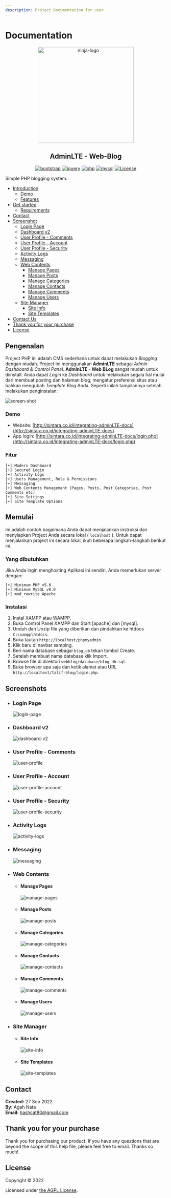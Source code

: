 ```yaml
---
description: Project Documentation for user
---
```


# Documentation

<p align="center"><img src="./item-logo.png" alt="ninja-logo" height="300px" alt="AdminLTE - Web BLog"></p>

<h2 align="center">AdminLTE - Web-Blog</h1>
<div align="center">

[![bootstrap](https://img.shields.io/badge/Bootstrap-4.6-informational.svg?logo=bootstrap&logoColor=white)](https://getbootstrap.com)
[![jquery](https://img.shields.io/badge/jQuery-3.6.0-brightgreen.svg?logo=jquery&logoColor=white)](https://jquery.com)
[![php](https://img.shields.io/badge/php-7.2-critical.svg?logo=php&logoColor=white)](https://www.php.net)
[![mysql](https://img.shields.io/badge/mysql-8.0-blue.svg?logo=mysql&logoColor=white)](https://www.mysql.com)
[![License](https://img.shields.io/github/license/arduino-uno/integrating-adminLTE-docs)](LICENSE.md)

</div>

Simple PHP blogging system.

* [Introduction](./##introduction)
  * [Demo](./###demo)
  * [Features](./###features)
* [Get started](./##get-started)
  * [Requirements](./###requirements)
* [Contact](./##contact)
* [Screenshot](./##Screenshot)
  * [Login Page](./###login-page)
  * [Dashboard v2](./###dashboard-v2)
  * [User Profile - Comments](./###user-profile-comments)
  * [User Profile - Account](./###user-profile-account)
  * [User Profile - Security](./###user-profile-security)
  * [Activity Logs](./###activity-logs)
  * [Messaging](./###messaging)
  * [Web Contents](./###web-contents)
    * [Manage Pages](./####manage-pages)
    * [Manage Posts](./####manage-posts)
    * [Manage Categories](./####manage-categories)
    * [Manage Contacts](./####manage-contacts)
    * [Manage Comments](./####manage-comments)
    * [Manage Users](./####manage-users)
  * [Site Manager](./###site-manager)
    * [Site Info](./####site-info)
    * [Site Templates](./####site-templates)
* [Contact Us](./###site-us)
* [Thank you for your purchase](./##thank-you-for-your-purchase)
* [License](./##license)

## Pengenalan

Project PHP ini adalah CMS sederhana untuk dapat melakukan <i>Blogging</i> dengan mudah. Project ini menggunakan <strong>AdminLTE</strong> sebagai <i>Admin Dashboard & Control Panel</i>. <b>AdminLTE - Web BLog</b> sangat mudah untuk diinstall. Anda dapat <i>Login</i> ke <i>Dashboard</i> untuk melakukan segala hal mulai dari membuat posting dan halaman blog, mengatur preferensi situs atau bahkan mengubah <i>Template Blog</i> Anda. Seperti inilah tampilannya setelah melakukan penginstalan:

![screen-shot](https://raw.githubusercontent.com/arduino-uno/integrating-adminLTE-docs/main/screenshot.png)

### Demo

* Website: [http://sintara.co.id/integrating-adminLTE-docs](http://sintara.co.id/integrating-adminLTE-docs)
* App login: [http://sintara.co.id/integrating-adminLTE-docs/login.php](http://sintara.co.id/integrating-adminLTE-docs/login.php)

### Fitur

```
[+] Modern Dashboard 
[+] Secured Login
[+] Activity Logs 
[+] Users Management, Role & Permissions
[+] Messaging
[+] Web Contents Management (Pages, Posts, Post Categories, Post Comments etc)
[+] Site Settings
[+] Site Template Options
```

## Memulai

Ini adalah contoh bagaimana Anda dapat menjalankan instruksi dan menyiapkan Project Anda secara lokal ( `localhost` ). Untuk dapat menjalankan project ini secara lokal, ikuti beberapa langkah-langkah berikut ini.

### Yang dibutuhkan

Jika Anda ingin menghosting Aplikasi ini sendiri, Anda memerlukan server dengan:

```
[+] Minimum PHP v5.6
[+] Minimum MySQL v8.0
[+] mod_rewrite Apache
```

### Instalasi

1. Instal XAMPP atau WAMPP.
2. Buka Control Panel XAMPP dan Start \[apache] dan \[mysql].
3. Unduh dan Unzip file yang diberikan dan pindahkan ke htdocs `C:\xampp\htdocs`.
4. Buka tautan `http://localhost/phpmyadmin`.
5. Klik baru di navbar samping.
6. Beri nama database sebagai `blog_db` tekan tombol Create.
7. Setelah membuat nama database klik Import.
8. Browse file di direktori `webblog/database/blog_db.sql`.
9. Buka browser apa saja dan ketik alamat atau URL `http://localhost/talif-blog/login.php`.

## Screenshots
* ### Login Page
  ![login-page](https://raw.githubusercontent.com/arduino-uno/integrating-adminLTE-docs/main/screenshots/AdminLTE-3-Log-in.png)

* ### Dashboard v2
  ![dashboard-v2](https://raw.githubusercontent.com/arduino-uno/integrating-adminLTE-docs/main/screenshots/AdminLTE-3-Dashboard-2.png)

* ### User Profile - Comments
  ![user-profile](https://raw.githubusercontent.com/arduino-uno/integrating-adminLTE-docs/main/screenshots/AdminLTE-3-User-Profile-1.png)

* ### User Profile - Account
  ![user-profile-account](https://raw.githubusercontent.com/arduino-uno/integrating-adminLTE-docs/main/screenshots/AdminLTE-3-User-Profile-2.png)

* ### User Profile - Security
  ![user-profile-security](https://raw.githubusercontent.com/arduino-uno/integrating-adminLTE-docs/main/screenshots/AdminLTE-3-User-Profile-3.png)

* ### Activity Logs
  ![activity-logs](https://raw.githubusercontent.com/arduino-uno/integrating-adminLTE-docs/main/screenshots/AdminLTE-3-Dashboard-3.png)

* ### Messaging
  ![messaging](https://raw.githubusercontent.com/arduino-uno/integrating-adminLTE-docs/main/screenshots/AdminLTE-3-Dashboard-4.png)

* ### Web Contents
  * #### Manage Pages
    ![manage-pages](https://raw.githubusercontent.com/arduino-uno/integrating-adminLTE-docs/main/screenshots/AdminLTE-3-Manage-Pages.png)

  * #### Manage Posts
    ![manage-posts](https://raw.githubusercontent.com/arduino-uno/integrating-adminLTE-docs/main/screenshots/AdminLTE-3-Manage-Posts.png)

  * #### Manage Categories
    ![manage-categories](https://raw.githubusercontent.com/arduino-uno/integrating-adminLTE-docs/main/screenshots/AdminLTE-3-Manage-Categories.png)

  * #### Manage Contacts
    ![manage-contacts](https://raw.githubusercontent.com/arduino-uno/integrating-adminLTE-docs/main/screenshots/AdminLTE-3-Manage-Contacts.png)

  * #### Manage Comments
    ![manage-comments](https://raw.githubusercontent.com/arduino-uno/integrating-adminLTE-docs/main/screenshots/AdminLTE-3-Manage-Comments.png)

  * #### Manage Users
    ![manage-users](https://raw.githubusercontent.com/arduino-uno/integrating-adminLTE-docs/main/screenshots/AdminLTE-3-Manage-Users.png)

* ### Site Manager
  * #### Site Info
    ![site-info](https://raw.githubusercontent.com/arduino-uno/integrating-adminLTE-docs/main/screenshots/AdminLTE-3-SiteInfo.png)

  * #### Site Templates
    ![site-templates](https://raw.githubusercontent.com/arduino-uno/integrating-adminLTE-docs/main/screenshots/AdminLTE-3-SiteTemplate.png)

## Contact

<b>Created:</b> 27 Sep 2022</br>
<b>By:</b> Agah Nata</br>
<b>Email:</b> [hashcat80@gmail.com](mailto:hashcat80@gmail.com)

## Thank you for your purchase

Thank you for purchasing our product. If you have any questions that are beyond the scope of this help file, please feel free to email. Thanks so much!.

## License

Copyright © 2022

Licensed under [the AGPL License](LICENSE.md).
